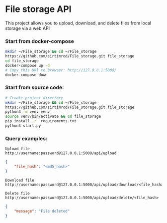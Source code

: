 # File storage API


This project allows you to upload, download, and delete files from local storage via a web API


### Start from docker-compose
```bash
mkdir ~/File_storage && cd ~/File_storage
https://github.com/sirtimrod/File_storage.git file_storage
cd file_storage
docker-compose up -d
# Copy this URl to browser: http://127.0.0.1:5000/
docker-compose down
```

### Start from source code:
```bash
# Create project directory
mkdir ~/File_storage && cd ~/File_storage
https://github.com/sirtimrod/File_storage.git file_storage
python3 -m venv venv
source venv/bin/activate && cd file_storage
pip install -r  requirements.txt
python3 start.py
```

### Query examples:

```text
Upload file
http://username:password@127.0.0.1:5000/api/upload
```
```json
{
    "file_hash": "<md5_hash>"
}
```

```text
Download file
http://username:password@127.0.0.1:5000/api/upload/download/<file_hash>
```

```text
Delete file
http://username:password@127.0.0.1:5000/api/upload/delete/<file_hash>
```
```json
{
    "message": "File deleted"
}
```